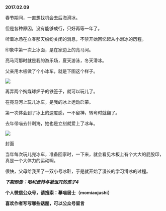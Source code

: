 
          
            
**2017.02.09**

春节期间，一直想找机会去后海滑冰。

但是各种原因，没有能够成行，只好再等一年了。

听着冰场在立春那天纷纷关闭的消息，不禁开始回忆起从小滑冰的历程。

印象中第一次上冰面，是在家边上的亮马河。

亮马河那时就是我的游乐场，夏天游泳，冬天滑冰。

父亲用木板做了个小冰车，就是下图这个样子。




![](//upload-images.jianshu.io/upload_images/51001-d5b5ba8625b9e5c8.jpg)




再弄两个掏煤球炉子的铁签子，就可以玩儿了。

在亮马河上玩儿冰车，是我的冰上运动启蒙。

第一次体会到了冰上的速度感，一不留神，转弯时就翻了。

去年带喵去什刹海，她也是立刻就爱上了冰车。




![](//upload-images.jianshu.io/upload_images/51001-9bf7222a52c570be.jpg)

封面


当年每次玩儿完冰车，准备回家时，一下来，就会看见木板上有个大大的屁股印，真是一个大体力的运动啊。

很快，父母给我买了一双小号冰鞋，于是就开始了漫长的学习滑冰的过程。


***下期预告：哈利波特与被诅咒的孩子4***


**个人微信公众号，请搜索：摹喵居士（momiaojushi）**

**喜欢作者写写哪些话题，可以公众号留言**

          
        